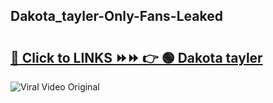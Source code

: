 
 ## Dakota_tayler-Only-Fans-Leaked

# <h2><a href="https://clipsfans.com/Dakota_tayler&ref=git">🔗 Click to LINKS ⏩⏩ 👉 🟢 Dakota tayler </a></h2>

<a href="https://clipsfans.com/Dakota_tayler&ref=git" rel="nofollow" data-target="animated-image.originalLink"><img src="https://i.ibb.co.com/xMMVF88/686577567.gif" alt="Viral Video Original" style="max-width: 100%; display: inline-block;" data-target="animated-image.originalImage"></a>
